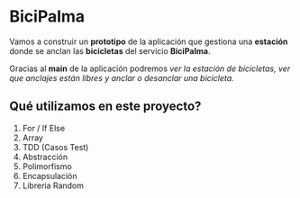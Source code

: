 # BiciPalma
Vamos a construir un **prototipo** de la aplicación que gestiona una **estación** donde se anclan las **bicicletas** del servicio **BiciPalma**.

Gracias al **main** de la aplicación podremos *ver la estación de bicicletas, ver que anclajes están libres y anclar o desanclar una bicicleta.*



## Qué utilizamos en este proyecto?

1. For / If Else
2. Array
3. TDD (Casos Test)
4. Abstracción
5. Polimorfismo
6. Encapsulación
7. Libreria Random